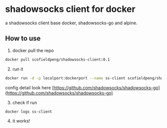 # shadowsocks client for docker

a shadowsocks client base docker, shadowsocks-go and alpine.

## How to use

1. docker pull the repo

```bash
docker pull scofieldpeng/shadowsocks-client:0.1
```

2. run it

```bash
docker run -d -p localport:dockerport --name ss-client scofieldpeng/shadowsocks-client:0.1 -s server_address -p server_port -k password -m aes-128-cfb -b local_address -l local_port
```

config detail look here [https://github.com/shadowsocks/shadowsocks-go](https://github.com/shadowsocks/shadowsocks-go)

3. check if run
```bash
docker logs ss-client
```

4. it works!


